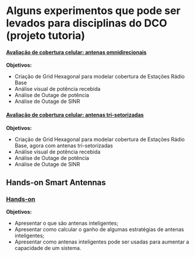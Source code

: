 # Alguns experimentos que pode ser levados para disciplinas do DCO (projeto tutoria)

#### [Avaliação de cobertura celular: antenas omnidirecionais](http://nbviewer.jupyter.org/github/vicentesousa/EEC1714/blob/master/h_cobertura01.ipynb)
**Objetivos:**
- Criação de Grid Hexagonal para modelar cobertura de Estações Rádio Base
- Análise visual de potência recebida 
- Análise de Outage de potência
- Análise de Outage de SINR

#### [Avaliação de cobertura celular: antenas tri-setorizadas](http://nbviewer.jupyter.org/github/vicentesousa/EEC1714/blob/master/h_cobertura02.ipynb)
**Objetivos:**
- Criação de Grid Hexagonal para modelar cobertura de Estações Rádio Base, agora com antenas tri-setorizadas
- Análise visual de potência recebida 
- Análise de Outage de potência
- Análise de Outage de SINR

## Hands-on Smart Antennas

### [Hands-on](https://github.com/vicentesousa/projetos_disciplinas/blob/master/h_smart_antennas.ipynb)
**Objetivos:**
- Apresentar o que são antenas inteligentes;
- Apresentar como calcular o ganho de algumas estratégias de antenas inteligentes;
- Apresentar como antenas inteligentes pode ser usadas para aumentar a capacidade de um sistema.

